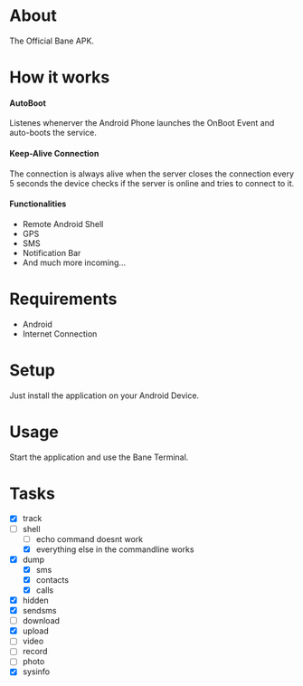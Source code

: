 # About

The Official Bane APK.

# How it works

#### AutoBoot

Listenes whenerver the Android Phone launches the OnBoot Event and auto-boots the service.

#### Keep-Alive Connection

The connection is always alive when the server closes the connection every 5 seconds the device checks if the server is online and tries to connect to it.

#### Functionalities

- Remote Android Shell
- GPS
- SMS
- Notification Bar
- And much more incoming...

# Requirements

- Android
- Internet Connection

# Setup

Just install the application on your Android Device.

# Usage

Start the application and use the Bane Terminal.

# Tasks

- [x] track
- [ ] shell
    - [ ] echo command doesnt work
    - [x] everything else in the commandline works
- [x] dump
    - [x] sms
    - [x] contacts
    - [x] calls
- [x] hidden
- [x] sendsms
- [ ] download
- [x] upload
- [ ] video
- [ ] record
- [ ] photo
- [x] sysinfo